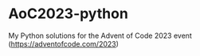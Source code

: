 # AoC2023-python
My Python solutions for the Advent of Code 2023 event (https://adventofcode.com/2023)

